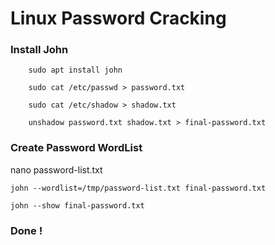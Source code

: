 # Linux Password Cracking

### Install John

        sudo apt install john

        sudo cat /etc/passwd > password.txt

        sudo cat /etc/shadow > shadow.txt

        unshadow password.txt shadow.txt > final-password.txt

### Create Password WordList

nano password-list.txt

    john --wordlist=/tmp/password-list.txt final-password.txt 

    john --show final-password.txt 

### Done !

